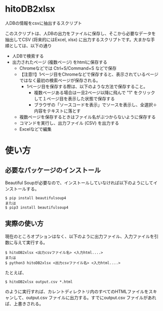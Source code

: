 # hitoDB2xlsx
人DBの情報をcsvに抽出するスクリプト

このスクリプトは、人DBの出力をファイルに保存し、そこから必要なデータを抽出してCSV (将来的にはExcel, xlsx) に出力するスクリプトです。大まかな手順としては、以下の通り

- 人DBで検索する
- 出力されたページ (複数ページ) をhtmlに保存する
  - Chromeなどでは Ctrl+S/Command+S などで保存
  - 【注意!!】1ページ目をChromeなどで保存すると、表示されているページではなく最初の検索ページが保存される。
    - 1ページ目を保存する際は、以下のような方法で保存すること。
      - 複数ページある場合は一旦2ページ以降に飛んで "1" をクリックして１ページ目を表示した状態で保存する
      - ブラウザの「ソースコードを表示」でソースを表示し、全選択＋内容をテキストに落とす
  - 複数ページを保存するときはファイル名がぶつからないように保存する
  - コマンドを実行し、出力ファイル (CSV) を出力する
  - Excelなどで編集

# 使い方

## 必要なパッケージのインストール

Beautiful Soupが必要なので、インストールしていなければ以下のようにしてインストールする。

```shell
$ pip install beautifulsoup4
または
$ pip3 install beautifulsoup4
```

## 実際の使い方

現在のところオプションはなく、以下のように出力ファイル、入力ファイルを引数に与えて実行する。

```shell
$ hitoDB2xlsx <出力csvファイル名> <入力html....>
または
$ python3 hitoDB2xlsx <出力csvファイル名> <入力html....>

```

たとえば、

```shell
$ hitoDB2xlsx output.csv *.html
```

のように実行すれば、カレントディレクトリ内のすべてのHTMLファイルをスキャンして、output.csv ファイルに出力する。すでにoutput.csv ファイルがあれば、上書きされる。



